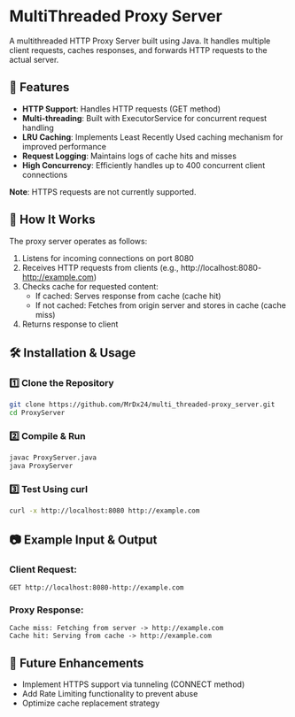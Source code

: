 # MultiThreaded Proxy Server

A multithreaded HTTP Proxy Server built using Java. 
It handles multiple client requests, caches responses, and forwards HTTP requests to the actual server.

## 🚀 Features

* **HTTP Support**: Handles HTTP requests (GET method)
* **Multi-threading**: Built with ExecutorService for concurrent request handling
* **LRU Caching**: Implements Least Recently Used caching mechanism for improved performance
* **Request Logging**: Maintains logs of cache hits and misses
* **High Concurrency**: Efficiently handles up to 400 concurrent client connections

**Note**: HTTPS requests are not currently supported.

## 📌 How It Works

The proxy server operates as follows:

1. Listens for incoming connections on port 8080
2. Receives HTTP requests from clients (e.g., http://localhost:8080-http://example.com)
3. Checks cache for requested content:
    * If cached: Serves response from cache (cache hit)
    * If not cached: Fetches from origin server and stores in cache (cache miss)
4. Returns response to client

## 🛠️ Installation & Usage

### 1️⃣ Clone the Repository

```bash
git clone https://github.com/MrDx24/multi_threaded-proxy_server.git
cd ProxyServer
```

### 2️⃣ Compile & Run

```bash
javac ProxyServer.java
java ProxyServer
```

### 3️⃣ Test Using curl

```bash
curl -x http://localhost:8080 http://example.com
```

## 📷 Example Input & Output

### Client Request:
```
GET http://localhost:8080-http://example.com
```

### Proxy Response:
```
Cache miss: Fetching from server -> http://example.com
Cache hit: Serving from cache -> http://example.com
```

## 📌 Future Enhancements

* Implement HTTPS support via tunneling (CONNECT method)
* Add Rate Limiting functionality to prevent abuse
* Optimize cache replacement strategy

